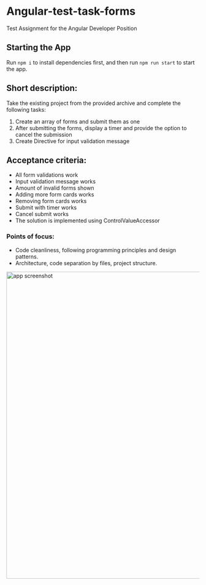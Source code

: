# Angular-test-task-forms
Test Assignment for the Angular Developer Position

## Starting the App
Run `npm i` to install dependencies first, and then run `npm run start` to start the app.

## Short description:
Take the existing project from the provided archive and complete the following tasks:
1. Create an array of forms and submit them as one
2. After submitting the forms, display a timer and provide the option to cancel the
submission
3. Create Directive for input validation message

## Acceptance criteria:
- All form validations work
- Input validation message works
- Amount of invalid forms shown
- Adding more form cards works
- Removing form cards works
- Submit with timer works
- Cancel submit works
- The solution is implemented using ControlValueAccessor

### Points of focus:
- Code cleanliness, following programming principles and design patterns.
- Architecture, code separation by files, project structure.

<img width="800" alt="app screenshot" src="https://github.com/user-attachments/assets/d85f682d-8e5e-4a73-8dc7-8572bafb0cee" />
